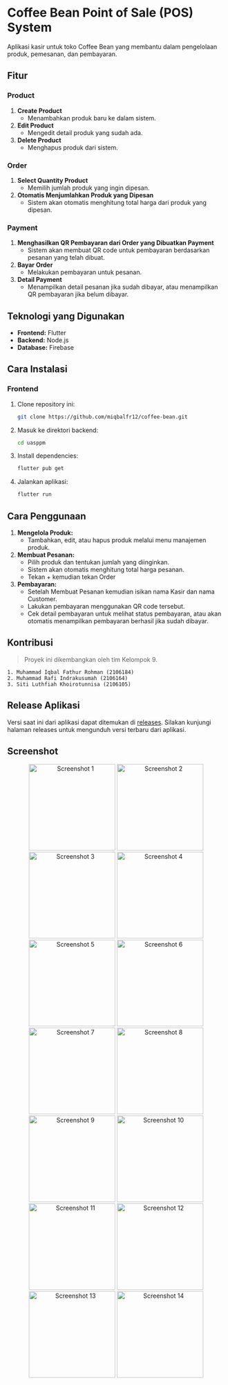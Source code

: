 # Coffee Bean Point of Sale (POS) System

Aplikasi kasir untuk toko Coffee Bean yang membantu dalam pengelolaan produk, pemesanan, dan pembayaran.

## Fitur

### Product

1. **Create Product**
   - Menambahkan produk baru ke dalam sistem.
2. **Edit Product**
   - Mengedit detail produk yang sudah ada.
3. **Delete Product**
   - Menghapus produk dari sistem.

### Order

1. **Select Quantity Product**
   - Memilih jumlah produk yang ingin dipesan.
2. **Otomatis Menjumlahkan Produk yang Dipesan**
   - Sistem akan otomatis menghitung total harga dari produk yang dipesan.

### Payment

1. **Menghasilkan QR Pembayaran dari Order yang Dibuatkan Payment**
   - Sistem akan membuat QR code untuk pembayaran berdasarkan pesanan yang telah dibuat.
2. **Bayar Order**
   - Melakukan pembayaran untuk pesanan.
3. **Detail Payment**
   - Menampilkan detail pesanan jika sudah dibayar, atau menampilkan QR pembayaran jika belum dibayar.

## Teknologi yang Digunakan

- **Frontend:** Flutter
- **Backend:** Node.js
- **Database:** Firebase

## Cara Instalasi

### Frontend

1. Clone repository ini:
   ```bash
   git clone https://github.com/miqbalfr12/coffee-bean.git
   ```
2. Masuk ke direktori backend:
   ```bash
   cd uasppm
   ```
3. Install dependencies:
   ```bash
   flutter pub get
   ```
4. Jalankan aplikasi:
   ```bash
   flutter run
   ```

## Cara Penggunaan

1. **Mengelola Produk:**
   - Tambahkan, edit, atau hapus produk melalui menu manajemen produk.
2. **Membuat Pesanan:**
   - Pilih produk dan tentukan jumlah yang diinginkan.
   - Sistem akan otomatis menghitung total harga pesanan.
   - Tekan + kemudian tekan Order
3. **Pembayaran:**
   - Setelah Membuat Pesanan kemudian isikan nama Kasir dan nama Customer.
   - Lakukan pembayaran menggunakan QR code tersebut.
   - Cek detail pembayaran untuk melihat status pembayaran, atau akan otomatis menampilkan pembayaran berhasil jika sudah dibayar.

## Kontribusi

> Proyek ini dikembangkan oleh tim Kelompok 9.

    1. Muhammad Iqbal Fathur Rohman (2106184)
    2. Muhammad Rafi Indrakusumah (2106164)
    3. Siti Luthfiah Khoirotunnisa (2106105)

## Release Aplikasi

Versi saat ini dari aplikasi dapat ditemukan di [releases](https://github.com/miqbalfr12/coffee-bean/releases). Silakan kunjungi halaman releases untuk mengunduh versi terbaru dari aplikasi.

## Screenshot

<p align="center">
  <img src="screenshot/splashscreen.jpg" alt="Screenshot 1" width="200"/>
  <img src="screenshot/listproduct.jpg" alt="Screenshot 2" width="200"/>
  <img src="screenshot/listpayment.jpg" alt="Screenshot 3" width="200"/>
  <img src="screenshot/floatingbutton.jpg" alt="Screenshot 4" width="200"/>
  <img src="screenshot/tambahproduct.jpg" alt="Screenshot 5" width="200"/>
  <img src="screenshot/donetambahproduct.jpg" alt="Screenshot 6" width="200"/>
  <img src="screenshot/detailproduct.jpg" alt="Screenshot 7" width="200"/>
  <img src="screenshot/tambahorder.jpg" alt="Screenshot 8" width="200"/>
  <img src="screenshot/loadingqr.jpg" alt="Screenshot 9" width="200"/>
  <img src="screenshot/qrpayment.jpg" alt="Screenshot 10" width="200"/>
  <img src="screenshot/bayar.jpg" alt="Screenshot 11" width="200"/>
  <img src="screenshot/lunas.jpg" alt="Screenshot 12" width="200"/>
  <img src="screenshot/checklistpayment.jpg" alt="Screenshot 13" width="200"/>
  <img src="screenshot/donepayment.jpg" alt="Screenshot 14" width="200"/>
</p>
